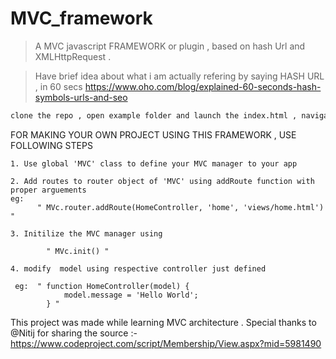 # MVC_framework
> A MVC javascript FRAMEWORK or plugin , based on hash Url and XMLHttpRequest .

> Have brief idea about what i am actually refering by saying HASH URL , in 60 secs
 https://www.oho.com/blog/explained-60-seconds-hash-symbols-urls-and-seo

```bash
clone the repo , open example folder and launch the index.html , navigate each section to see the implementation
```


FOR MAKING YOUR OWN PROJECT USING THIS FRAMEWORK , USE FOLLOWING STEPS

```
1. Use global 'MVC' class to define your MVC manager to your app
```
```
2. Add routes to router object of 'MVC' using addRoute function with proper arguements
eg:
      " MVc.router.addRoute(HomeController, 'home', 'views/home.html') "
```
```
3. Initilize the MVC manager using 

        " MVc.init() "
```
```
4. modify  model using respective controller just defined

 eg:  " function HomeController(model) {
            model.message = 'Hello World';
        } "
```        





This project was made while learning MVC architecture .
Special thanks to @Nitij for sharing the source  :-
 https://www.codeproject.com/script/Membership/View.aspx?mid=5981490

